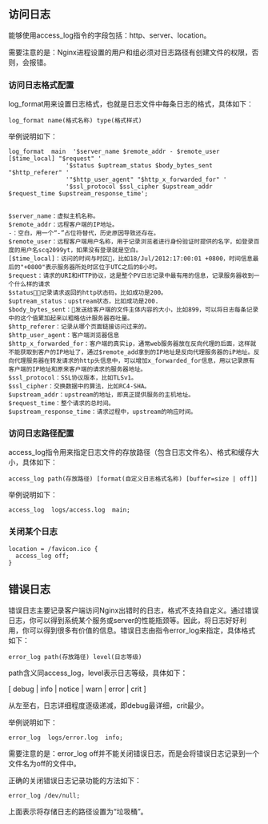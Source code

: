 ## 访问日志
能够使用access_log指令的字段包括：http、server、location。

需要注意的是：Nginx进程设置的用户和组必须对日志路径有创建文件的权限，否则，会报错。
### 访问日志格式配置
log_format用来设置日志格式，也就是日志文件中每条日志的格式，具体如下：

```log_format name(格式名称) type(格式样式)```

举例说明如下：
```
log_format  main  '$server_name $remote_addr - $remote_user [$time_local] "$request" '
                '$status $uptream_status $body_bytes_sent "$http_referer" '
                '"$http_user_agent" "$http_x_forwarded_for" '
                '$ssl_protocol $ssl_cipher $upstream_addr $request_time $upstream_response_time';


$server_name：虚拟主机名称。
$remote_addr：远程客户端的IP地址。
-：空白，用一个“-”占位符替代，历史原因导致还存在。
$remote_user：远程客户端用户名称，用于记录浏览者进行身份验证时提供的名字，如登录百度的用户名scq2099yt，如果没有登录就是空白。
[$time_local]：访问的时间与时区，比如18/Jul/2012:17:00:01 +0800，时间信息最后的"+0800"表示服务器所处时区位于UTC之后的8小时。
$request：请求的URI和HTTP协议，这是整个PV日志记录中最有用的信息，记录服务器收到一个什么样的请求
$status：记录请求返回的http状态码，比如成功是200。
$uptream_status：upstream状态，比如成功是200.
$body_bytes_sent：发送给客户端的文件主体内容的大小，比如899，可以将日志每条记录中的这个值累加起来以粗略估计服务器吞吐量。
$http_referer：记录从哪个页面链接访问过来的。 
$http_user_agent：客户端浏览器信息
$http_x_forwarded_for：客户端的真实ip，通常web服务器放在反向代理的后面，这样就不能获取到客户的IP地址了，通过$remote_add拿到的IP地址是反向代理服务器的iP地址。反向代理服务器在转发请求的http头信息中，可以增加x_forwarded_for信息，用以记录原有客户端的IP地址和原来客户端的请求的服务器地址。
$ssl_protocol：SSL协议版本，比如TLSv1。
$ssl_cipher：交换数据中的算法，比如RC4-SHA。 
$upstream_addr：upstream的地址，即真正提供服务的主机地址。 
$request_time：整个请求的总时间。 
$upstream_response_time：请求过程中，upstream的响应时间。
```

### 访问日志路径配置
access_log指令用来指定日志文件的存放路径（包含日志文件名）、格式和缓存大小，具体如下：

```access_log path(存放路径) [format(自定义日志格式名称) [buffer=size | off]]```

举例说明如下：
```
access_log  logs/access.log  main;
```

### 关闭某个日志
```
location = /favicon.ico {  
  access_log off;  
} 
```

## 错误日志
错误日志主要记录客户端访问Nginx出错时的日志，格式不支持自定义。通过错误日志，你可以得到系统某个服务或server的性能瓶颈等。因此，将日志好好利用，你可以得到很多有价值的信息。错误日志由指令error_log来指定，具体格式如下：

```error_log path(存放路径) level(日志等级)```

path含义同access_log，level表示日志等级，具体如下：

[ debug | info | notice | warn | error | crit ]

从左至右，日志详细程度逐级递减，即debug最详细，crit最少。

举例说明如下：
```
error_log  logs/error.log  info;
```

需要注意的是：error_log off并不能关闭错误日志，而是会将错误日志记录到一个文件名为off的文件中。

正确的关闭错误日志记录功能的方法如下：

```
error_log /dev/null;
```

上面表示将存储日志的路径设置为“垃圾桶”。